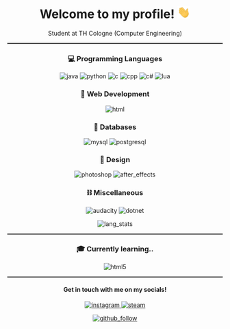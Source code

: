 <h1 align="center">Welcome to my profile! <img src="https://raw.githubusercontent.com/1x5x7/1x5x7/master/_assets/waving.gif" width="30px"></h1>

<p align="center">
  Student at TH Cologne (Computer Engineering)
</p>

<hr style="border:1px solid gray"> </hr>
<h3 align="center">💻 Programming Languages</h3>
<p align="center">
  <img src="https://img.shields.io/badge/Java-ED8B00?style=for-the-badge&logo=java&logoColor=white" alt="java">
  <img src="https://img.shields.io/badge/Python-14354C?style=for-the-badge&logo=python&logoColor=white" alt="python">
  <img src="https://img.shields.io/badge/C-00599C?style=for-the-badge&logo=c&logoColor=white" alt="c">
  <img src="https://img.shields.io/badge/C%2B%2B-00599C?style=for-the-badge&logo=c%2B%2B&logoColor=white" alt="cpp">
  <img src="https://img.shields.io/badge/C%23-239120?style=for-the-badge&logo=c-sharp&logoColor=white" alt="c#">
  <img src="https://img.shields.io/badge/Lua-2C2D72?style=for-the-badge&logo=lua&logoColor=white" alt="lua">
</p>

<h3 align="center">📰 Web Development</h3>
<p align="center">
  <img src="https://img.shields.io/badge/HTML-239120?style=for-the-badge&logo=html5&logoColor=white" alt="html">
</p>

<h3 align="center">🔐 Databases</h3>
<p align="center">
  <img src="https://img.shields.io/badge/MySQL-00000F?style=for-the-badge&logo=mysql&logoColor=white" alt="mysql">
  <img src="https://img.shields.io/badge/PostgreSQL-316192?style=for-the-badge&logo=postgresql&logoColor=white" alt="postgresql">
</p>

<h3 align="center">🎨 Design</h3>
<p align="center">
  <img src="https://aleen42.github.io/badges/src/photoshop.svg" alt="photoshop">
  <img src="https://aleen42.github.io/badges/src/after_effects.svg" alt="after_effects">
</p>

<h3 align="center">⛓ Miscellaneous</h3>
<p align="center">
  <img src="https://img.shields.io/badge/Audacity-0000CC?style=for-the-badge&logo=audacity&logoColor=white" alt="audacity">
  <img src="https://img.shields.io/badge/.NET-5C2D91?style=for-the-badge&logo=.net&logoColor=white" alt="dotnet">
</p>

<p align="center">
  <img src="https://github-readme-stats.vercel.app/api/top-langs/?username=1x5x7&theme=dark&layout=compact" alt="lang_stats">
</p>

<hr style="border:1px solid gray"> </hr>
<h3 align="center">🎓 Currently learning..</h3>
<p align="center">
  <img src="https://img.shields.io/badge/HTML5-E34F26?style=for-the-badge&logo=html5&logoColor=white" alt="html5">
</p>

<hr style="border:1px solid gray"> </hr>
<h4 align="center">Get in touch with me on my socials!</h4>
<p align="center">
  <a href="https://www.instagram.com/rbrt.smdt/">
    <img src="https://img.shields.io/badge/rbrt.smdt-E4405F?style=for-the-badge&logo=instagram&logoColor=white" alt="instagram">
  </a>
  <a href="https://steamcommunity.com/id/1x5x7/">
    <img src="https://img.shields.io/badge/1x5x7-000000?style=for-the-badge&logo=steam&logoColor=white" alt="steam">
  </a>
</p>

<p align="center">
  <a href="https://github.com/1x5x7/">
    <img src="https://img.shields.io/github/followers/1x5x7.svg?style=social&label=Follow&maxAge=2592000" alt="github_follow">
  </a>
</p>
